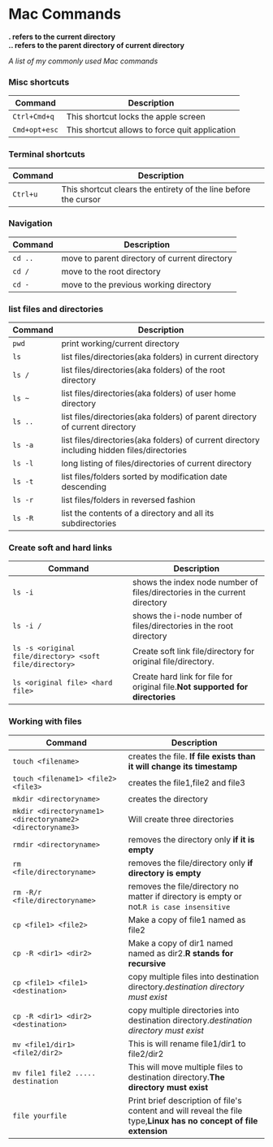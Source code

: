 Mac Commands
============
 **. refers to the current directory** <br>
 **.. refers to the parent directory of current directory**
 
_A list of my commonly used  Mac commands_

### Misc shortcuts
| Command | Description |
| ------- | ----------- |
| `Ctrl+Cmd+q` |  This shortcut locks the apple screen 
| `Cmd+opt+esc` |  This shortcut allows to force quit application 
### Terminal shortcuts
| Command | Description |
| ------- | ----------- |
| `Ctrl+u` |  This shortcut clears the entirety of the line before the cursor

### Navigation
| Command | Description |
| ------- | ----------- |
| `cd ..` |  move to parent directory of current directory
| `cd /` | move to the root directory
| `cd -` | move to the previous working directory
### list files and directories
| Command | Description |
| ------- | ----------- |
| `pwd` | print working/current directory |
| `ls` |  list files/directories(aka folders) in current directory|
| `ls /` |  list files/directories(aka folders) of the root directory|
| `ls ~` |  list files/directories(aka folders) of user home directory|
| `ls ..` |  list files/directories(aka folders) of parent directory of current directory|
| `ls -a` |  list files/directories(aka folders) of current directory including hidden files/directories|
| `ls -l` |  long listing of files/directories of current directory|
| `ls -t` |  list files/folders sorted by modification date descending|
| `ls -r` |  list files/folders in reversed fashion|
| `ls -R` |  list the contents of a directory and all its subdirectories|

### Create soft and hard links
| Command | Description |
| ------- | ----------- |
| `ls -i` |shows the index node number of files/directories in the current directory|
| `ls -i /` |shows the i-node number of files/directories in the root directory|
| `ls -s <original file/directory> <soft file/directory>` | Create soft link file/directory for original file/directory.|
| `ls <original file> <hard file>` | Create hard link for file for original file.**Not supported for directories**|

### Working with files
| Command | Description |
| ------- | ----------- |
| `touch <filename>` | creates the file. **If file exists than it will change its timestamp**|
| `touch <filename1> <file2> <file3>` | creates the file1,file2 and file3|
| `mkdir <directoryname>` | creates the directory|
| `mkdir <directoryname1> <directoryname2> <directoryname3>` | Will create three directories|
| `rmdir <directoryname>` | removes the directory only **if it is empty**|
| `rm    <file/directoryname>` | removes the file/directory only **if directory is empty**|
| `rm -R/r <file/directoryname>` | removes the file/directory no matter if directory is empty or not.`R is case insensitive`|
| `cp <file1> <file2>` |Make a copy of file1 named as file2 |
| `cp -R <dir1> <dir2>` |Make a copy of dir1 named named as dir2.**R stands for recursive**|
| `cp <file1> <file1> <destination>` | copy multiple files into destination directory.*destination directory must exist*|
| `cp -R <dir1> <dir2> <destination>` | copy multiple directories into destination directory.*destination directory must exist*| 
| `mv <file1/dir1> <file2/dir2>` |This is will rename file1/dir1 to file2/dir2 |
| `mv file1 file2 ..... destination` |This will move multiple files to destination directory.**The directory must exist**|
| `file yourfile` |Print brief description of file's content and will reveal the file type,**Linux has no concept of file extension**|

